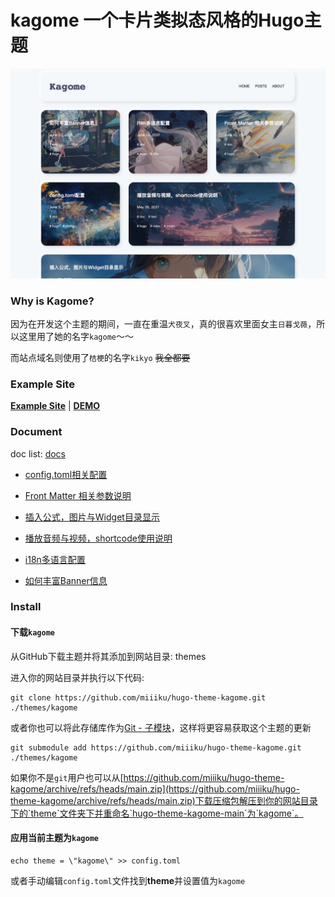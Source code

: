 # kagome 一个卡片类拟态风格的Hugo主题

![Kagome](images/screenshot.png)

### Why is Kagome?

因为在开发这个主题的期间，一直在重温`犬夜叉`，真的很喜欢里面女主`日暮戈薇`，所以这里用了她的名字`kagome`～～

而站点域名则使用了`桔梗`的名字`kikyo` ~~我全都要~~

### Example Site

**[Example Site](https://kagome-example-site.vercel.app/)** | **[DEMO](https://kikyo.cc)**

### Document

doc list: [docs](https://kikyo.cc/posts/)

- [config.toml相关配置](https://kikyo.cc/posts/202106091132/)

- [Front Matter 相关参数说明](https://kikyo.cc/posts/202106180929/)

- [插入公式，图片与Widget目录显示](https://kikyo.cc/posts/202105251659/)

- [播放音频与视频，shortcode使用说明](https://kikyo.cc/posts/202105261132/)

- [i18n多语言配置](https://kikyo.cc/posts/202106221751/)

- [如何丰富Banner信息](https://kikyo.cc/posts/202106230952/)

### Install

#### 下载`kagome`

从GitHub下载主题并将其添加到网站目录: themes

进入你的网站目录并执行以下代码:

```
git clone https://github.com/miiiku/hugo-theme-kagome.git ./themes/kagome
```

或者你也可以将此存储库作为[Git - 子模块](https://git-scm.com/book/de/v2/Git-Tools-Submodule)，这样将更容易获取这个主题的更新

```
git submodule add https://github.com/miiiku/hugo-theme-kagome.git ./themes/kagome
```

如果你不是`git`用户也可以从[https://github.com/miiiku/hugo-theme-kagome/archive/refs/heads/main.zip](https://github.com/miiiku/hugo-theme-kagome/archive/refs/heads/main.zip)下载压缩包解压到你的网站目录下的`theme`文件夹下并重命名`hugo-theme-kagome-main`为`kagome`。

#### 应用当前主题为`kagome`

```base
echo theme = \"kagome\" >> config.toml
```

或者手动编辑`config.toml`文件找到**theme**并设置值为`kagome`
